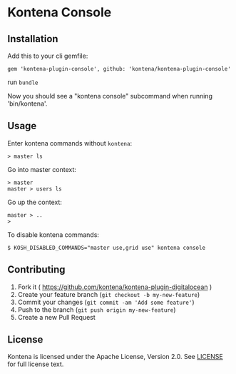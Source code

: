 # Kontena Console

## Installation

Add this to your cli gemfile:

```
gem 'kontena-plugin-console', github: 'kontena/kontena-plugin-console'
```

run `bundle`

Now you should see a "kontena console" subcommand when running 'bin/kontena'.

## Usage

Enter kontena commands without `kontena`:

```
> master ls
```

Go into master context:

```
> master
master > users ls
```

Go up the context:

```
master > ..
>
```

To disable kontena commands:

```
$ KOSH_DISABLED_COMMANDS="master use,grid use" kontena console
```

## Contributing

1. Fork it ( https://github.com/kontena/kontena-plugin-digitalocean )
2. Create your feature branch (`git checkout -b my-new-feature`)
3. Commit your changes (`git commit -am 'Add some feature'`)
4. Push to the branch (`git push origin my-new-feature`)
5. Create a new Pull Request

## License

Kontena is licensed under the Apache License, Version 2.0. See [LICENSE](LICENSE.txt) for full license text.
